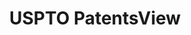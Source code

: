 ---
layout: default
bigquery: https://console.cloud.google.com/bigquery?p=patents-public-data&d=patentsview&page=dataset
citation: Attribution should be given to PatentsView for use, distribution, or derivative
  works.
code: https://github.com/CSSIP-AIR/PatentsView-Code-Snippets/
contributors: USPTO
cost: None
description: 'PatentsView includes US patent data including raw data (summaries, applications,
  pregrant applications), disambugations of inventors and assignees, and inventor
  gender estimates.  Also foreign priority data, # of figures and sheets, and government
  interest statements.'
documentation: https://patentsview.org/query/builder-faqs
last_edit: Mon, 04 Apr 2022 19:02:57 GMT
location: https://patentsview.org/
maintained_by: USPTO
record_creation_timestamp: 12/2/2020 17:20:46
schema_fields: '[''disamb_inventor_id_20171003'', ''attribution_status'', ''text'',
  ''category_id'', ''num_claims'', ''rawinventor_id'', ''reldocno'', ''num_sheets'',
  ''location_id'', ''assignee_id'', ''citation_id'', ''doctype'', ''section'', ''type'',
  ''level_two'', ''applicant_type'', ''sequence'', ''contract_award_number'', ''organization_id'',
  ''subgroup_id'', ''length'', ''ipc_class'', ''kind'', ''withdrawn'', ''num'', ''disclaimer_date'',
  ''term_grant'', ''f371_date'', ''lname'', ''disamb_inventor_id_20200630'', ''subsection_id'',
  ''disamb_inventor_id_20191231'', ''patent_id'', ''disamb_assignee_id_20181127'',
  ''disamb_inventor_id_20200929'', ''abstract'', ''doc_type'', ''classification_value'',
  ''latin_name'', ''name'', ''disamb_assignee_id_20200929'', ''disamb_inventor_id_20180528'',
  ''disamb_inventor_id_20190312'', ''group_id'', ''level_three'', ''male'', ''gi_statement'',
  ''disamb_assignee_id_20200331'', ''disamb_inventor_id_20181127'', ''section_id'',
  ''name_last'', ''classification_data_source'', ''ipc_version_indicator'', ''num_figures'',
  ''id'', ''subclass_id'', ''designation'', ''term_extension'', ''main_group'', ''classification_level'',
  ''disamb_inventor_id_20170307'', ''rawlocation_id'', ''subcategory_id'', ''sector_title'',
  ''lapse_of_patent'', ''subgroup'', ''deceased'', ''date'', ''country_transformed'',
  ''rule_47'', ''filename'', ''male_flag'', ''disamb_inventor_id_20191008'', ''variety'',
  ''state'', ''disamb_inventor_id_20200331'', ''inventor_id'', ''disamb_assignee_id_20191231'',
  ''disamb_inventor_id_20171226'', ''classification_status'', ''f102_date'', ''disamb_assignee_id_20200630'',
  ''application_id'', ''term_disclaimer'', ''field_id'', ''disamb_assignee_id_20191008'',
  ''latitude'', ''_102_date'', ''field_title'', ''disamb_assignee_id_20190820'', ''name_first'',
  ''series_code'', ''disamb_inventor_id_20201229'', ''publication_number'', ''longitude'',
  ''level_one'', ''disamb_inventor_id_20170808'', ''organization'', ''role'', ''fname'',
  ''number'', ''mainclass_id'', ''latlong'', ''title'', ''status'', ''exemplary'',
  ''category'', ''rel_id'', ''uuid'', ''symbol_position'', ''county'', ''subclass'',
  ''lawyer_id'', ''group'', ''dependent'', ''county_fips'', ''disamb_inventor_id_20190820'',
  ''state_fips'', ''disamb_assignee_id_20190312'', ''city'', ''action_date'', ''relkind'',
  ''_371_date'', ''rawassignee_id'', ''country'']'
shortname: patentsview
tags:
- disambiguation
- United States
- gender
terms_of_use: Creative Commons Attribution 4.0 International License.
timeframe: 1963-1999
title: USPTO PatentsView
uuid: cf1780b1-e265-4e49-8d1d-83b9cfe0fd9a
---
